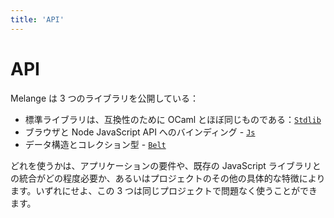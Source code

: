 ```yaml
---
title: 'API'
---
```


# API

Melange は 3 つのライブラリを公開している：

- 標準ライブラリは、互換性のために OCaml とほぼ同じものである：[`Stdlib`](https://melange.re/v2.2.0/api/re/melange/Stdlib/)
- ブラウザと Node JavaScript API へのバインディング - [`Js`](https://melange.re/v2.2.0/api/re/melange/Js)
- データ構造とコレクション型 - [`Belt`](https://melange.re/v2.2.0/api/re/melange/Belt)

どれを使うかは、アプリケーションの要件や、既存の JavaScript ライブラリとの統合がどの程度必要か、あるいはプロジェクトのその他の具体的な特徴によります。いずれにせよ、この 3 つは同じプロジェクトで問題なく使うことができます。
